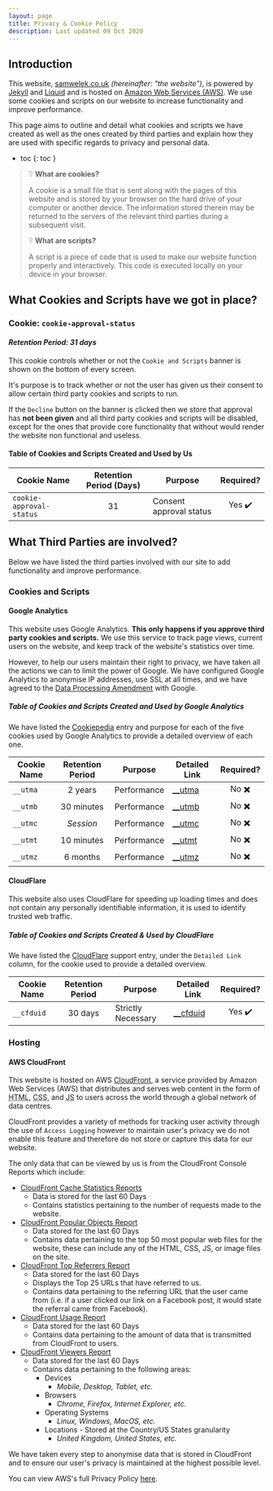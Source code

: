 ```yaml
---
layout: page
title: Privacy & Cookie Policy
description: Last updated 09 Oct 2020
---
```


## Introduction

This website, [samwelek.co.uk](https://samwelek.co.uk) *(hereinafter: "the website")*, is powered by [Jekyll](https://jekyllrb.com/) and [Liquid](https://shopify.github.io/liquid/) and is hosted on [Amazon Web Services (AWS)](https://aws.amazon.com/). We use some cookies and scripts on our website to increase functionality and improve performance.

This page aims to outline and detail what cookies and scripts we have created as well as the ones created by third parties and explain how they are used with specific regards to privacy and personal data.

- toc
{: toc }

> :grey_question: <b>What are cookies?</b>
>
> A cookie is a small file that is sent along with the pages of this website and is stored by your browser on the hard drive of your computer or another device. The information stored therein may be returned to the servers of the relevant third parties during a subsequent visit.
>
> :grey_question: <b>What are scripts?</b>
>
> A script is a piece of code that is used to make our website function properly and interactively. This code is executed locally on your device in your browser.

## What Cookies and Scripts have we got in place?

### Cookie: `cookie-approval-status`

#### *Retention Period: 31 days*

This cookie controls whether or not the `Cookie and Scripts` banner is shown on the bottom of every screen.

It's purpose is to track whether or not the user has given us their consent to allow certain third party cookies and scripts to run.

If the `Decline` button on the banner is clicked then we store that approval has **not been given** and all third party cookies and scripts will be disabled, except for the ones that provide core functionality that without would render the website non functional and useless.

#### Table of Cookies and Scripts Created and Used by Us

Cookie Name | Retention Period (Days) | Purpose | Required?
---|:---:|---|:---:
`cookie-approval-status` | 31 | Consent approval status | Yes :heavy_check_mark:

## What Third Parties are involved?

Below we have listed the third parties involved with our site to add functionality and improve performance.

### Cookies and Scripts

#### Google Analytics

This website uses Google Analytics. **This only happens if you approve third party cookies and scripts.** We use this service to track page views, current users on the website, and keep track of the website's statistics over time.

However, to help our users maintain their right to privacy, we have taken all the actions we can to limit the power of Google. We have configured Google Analytics to anonymise IP addresses, use SSL at all times, and we have agreed to the [Data Processing Amendment](https://privacy.google.com/businesses/processorterms/) with Google.

##### Table of Cookies and Scripts Created and Used by Google Analytics

We have listed the [Cookiepedia](https://cookiepedia.co.uk/) entry and purpose for each of the five cookies used by Google Analytics to provide a detailed overview of each one.

Cookie Name | Retention Period | Purpose | Detailed Link | Required?
---|:---:|---|---|:---:
`__utma` | 2 years | Performance | [__utma](https://cookiepedia.co.uk/cookies/__utma) | No :heavy_multiplication_x:
`__utmb` | 30 minutes | Performance | [__utmb](https://cookiepedia.co.uk/cookies/__utmb) | No :heavy_multiplication_x:
`__utmc` | *Session* | Performance | [__utmc](https://cookiepedia.co.uk/cookies/__utmc) | No :heavy_multiplication_x:
`__utmt` | 10 minutes | Performance | [__utmt](https://cookiepedia.co.uk/cookies/__utmt) | No :heavy_multiplication_x:
`__utmz` | 6 months | Performance | [__utmz](https://cookiepedia.co.uk/cookies/__utmz) | No :heavy_multiplication_x:

#### CloudFlare

This website also uses CloudFlare for speeding up loading times and does not contain any personally identifiable information, it is used to identify trusted web traffic.

##### Table of Cookies and Scripts Created &amp; Used by CloudFlare

We have listed the [CloudFlare](https://cloudflare.com/) support entry, under the `Detailed Link` column, for the cookie used to provide a detailed overview.

Cookie Name | Retention Period | Purpose | Detailed Link | Required?
---|:---:|---|---|:---:
`__cfduid` | 30 days | Strictly Necessary | [__cfduid](https://support.cloudflare.com/hc/en-us/articles/200170156-Understanding-the-Cloudflare-Cookies#12345682) | Yes :heavy_check_mark:

### Hosting

#### AWS CloudFront

This website is hosted on AWS [CloudFront](https://aws.amazon.com/cloudfront/), a service provided by Amazon Web Services (AWS) that distributes and serves web content in the form of <abbr title="HyperText Markup Language">HTML</abbr>, <abbr title="Cascading Style Sheets">CSS</abbr>, and <abbr title="JavaScript">JS</abbr> to users across the world through a global network of data centres.

CloudFront provides a variety of methods for tracking user activity through the use of `Access Logging` however to maintain user's privacy we do not enable this feature and therefore do not store or capture this data for our website.

The only data that can be viewed by us is from the CloudFront Console Reports which include:

- [CloudFront Cache Statistics Reports](https://docs.aws.amazon.com/AmazonCloudFront/latest/DeveloperGuide/cache-statistics.html)
  - Data is stored for the last 60 Days
  - Contains statistics pertaining to the number of requests made to the website.
- [CloudFront Popular Objects Report](https://docs.aws.amazon.com/AmazonCloudFront/latest/DeveloperGuide/popular-objects-report.html)
  - Data stored for the last 60 Days
  - Contains data pertaining to the top 50 most popular web files for the website, these can include any of the HTML, CSS, JS, or image files on the site.
- [CloudFront Top Referrers Report](https://docs.aws.amazon.com/AmazonCloudFront/latest/DeveloperGuide/top-referrers-report.html)
  - Data stored for the last 60 Days
  - Displays the Top 25 URLs that have referred to us.
  - Contains data pertaining to the referring URL that the user came from (i.e. if a user clicked our link on a Facebook post, it would state the referral came from Facebook).
- [CloudFront Usage Report](https://docs.aws.amazon.com/AmazonCloudFront/latest/DeveloperGuide/usage-charts.html)
  - Data stored for the last 60 Days
  - Contains data pertaining to the amount of data that is transmitted from CloudFront to users.
- [CloudFront Viewers Report](https://docs.aws.amazon.com/AmazonCloudFront/latest/DeveloperGuide/viewers-reports.html)
  - Data stored for the last 60 Days
  - Contains data pertaining to the following areas:
    - Devices
      - *Mobile, Desktop, Tablet, etc.*
    - Browsers
      - *Chrome, Firefox, Internet Explorer, etc.*
    - Operating Systems
      - *Linux, Windows, MacOS, etc.*
    - Locations - Stored at the Country/US States granularity
      - *United Kingdom, United States, etc.*

We have taken every step to anonymise data that is stored in CloudFront and to ensure our user's privacy is maintained at the highest possible level.

You can view AWS's full Privacy Policy [here](https://aws.amazon.com/privacy/).
